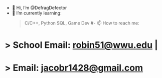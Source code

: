 - 👋 Hi, I’m @DefragDefector
- 🌱 I’m currently learning:
   >C/C++,
   >Python
   >SQL,
   >Game Dev
#- 📫 How to reach me:
#   > School Email: robin51@wwu.edu |
#   > Email: jacobr1428@gmail.com

<!---
DefragDefector/DefragDefector is a ✨ special ✨ repository because its `README.md` (this file) appears on your GitHub profile.
You can click the Preview link to take a look at your changes.
--->
